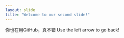 ```yaml
---
layout: slide
title: "Welcome to our second slide!"
---
```

你也在用GitHub，真不错
Use the left arrow to go back!
